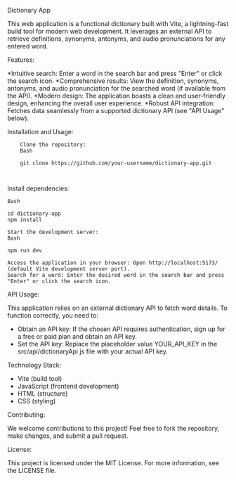 Dictionary App

This web application is a functional dictionary built with Vite, a lightning-fast build tool for modern web development. It leverages an external API to retrieve definitions, synonyms, antonyms, and audio pronunciations for any entered word.

Features:

 *Intuitive search: Enter a word in the search bar and press "Enter" or click the search icon.
 *Comprehensive results: View the definition, synonyms, antonyms, and audio pronunciation for the searched word (if available from the API).
 *Modern design: The application boasts a clean and user-friendly design, enhancing the overall user experience.
 *Robust API integration: Fetches data seamlessly from a supported dictionary API (see "API Usage" below).

Installation and Usage:
```
    Clone the repository:
    Bash

    git clone https://github.com/your-username/dictionary-app.git

  
```

Install dependencies:
```
Bash

cd dictionary-app
npm install

```
```
Start the development server:
Bash

npm run dev

```
    Access the application in your browser: Open http://localhost:5173/ (default Vite development server port).
    Search for a word: Enter the desired word in the search bar and press "Enter" or click the search icon.


API Usage:

This application relies on an external dictionary API to fetch word details. To function correctly, you need to:

  *  Obtain an API key: If the chosen API requires authentication, sign up for a free or paid plan and obtain an API key.
   * Set the API key: Replace the placeholder value YOUR_API_KEY in the src/api/dictionaryApi.js file with your actual API key.

Technology Stack:

  *  Vite (build tool)
  *  JavaScript (frontend development)
  *  HTML (structure)
  *  CSS (styling)

Contributing:

We welcome contributions to this project! Feel free to fork the repository, make changes, and submit a pull request.

License:

This project is licensed under the MIT License. For more information, see the LICENSE file.
